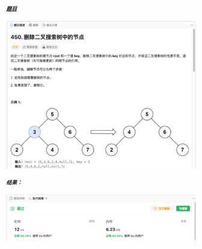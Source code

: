 ##### [题目](https://leetcode.cn/problems/delete-node-in-a-bst/?envType=study-plan-v2&envId=leetcode-75)
![pic](img.png)
##### 结果：
![pic](result.png)